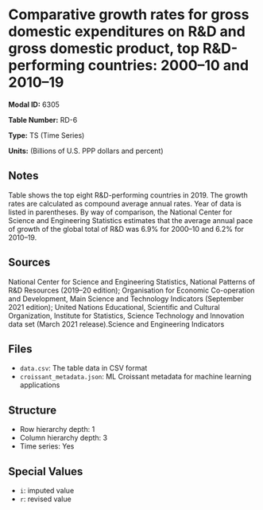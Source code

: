 # Comparative growth rates for gross domestic expenditures on R&D and gross domestic product, top R&D-performing countries: 2000&#8211;10 and 2010&#8211;19

**Modal ID:** 6305

**Table Number:** RD-6

**Type:** TS (Time Series)

**Units:** (Billions of U.S. PPP dollars and percent)

## Notes

Table shows the top eight R&D-performing countries in 2019. The growth rates are calculated as compound average annual rates. Year of data is listed in parentheses. By way of comparison, the National Center for Science and Engineering Statistics estimates that the average annual pace of growth of the global total of R&D was 6.9% for 2000–10 and 6.2% for 2010–19.

## Sources

National Center for Science and Engineering Statistics, National Patterns of R&D Resources (2019–20 edition); Organisation for Economic Co-operation and Development, Main Science and Technology Indicators (September 2021 edition); United Nations Educational, Scientific and Cultural Organization, Institute for Statistics, Science Technology and Innovation data set (March 2021 release).Science and Engineering Indicators

## Files

- `data.csv`: The table data in CSV format
- `croissant_metadata.json`: ML Croissant metadata for machine learning applications

## Structure

- Row hierarchy depth: 1
- Column hierarchy depth: 3
- Time series: Yes

## Special Values

- `i`: imputed value
- `r`: revised value
